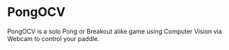# PongOCV
PongOCV is a solo Pong or Breakout alike game using Computer Vision via Webcam to control your paddle.
